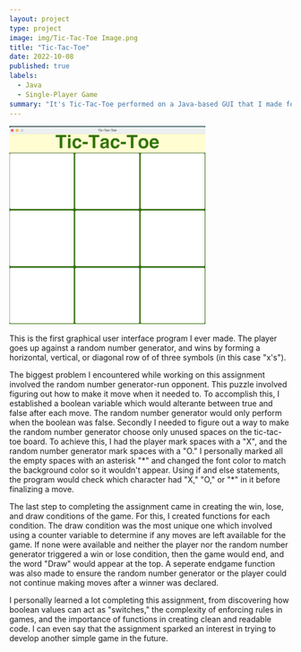 ```yaml
---
layout: project
type: project
image: img/Tic-Tac-Toe Image.png
title: "Tic-Tac-Toe"
date: 2022-10-08
published: true
labels:
  - Java
  - Single-Player Game
summary: "It's Tic-Tac-Toe performed on a Java-based GUI that I made for ICS 211"
---
```

<img src="../img/tic-tac-toe-start.png" class="img-thumbnail" >

This is the first graphical user interface program I ever made. The player goes up against a random number generator, and wins by forming a horizontal, vertical, or diagonal row of of three symbols (in this case "x's").

The biggest problem I encountered while working on this assignment involved the random number generator-run opponent. This puzzle involved figuring out how to make it move when it needed to. To accomplish this, I established a boolean variable which would alterante between true and false after each move. The random number generator would only perform when the boolean was false. Secondly I needed to figure out a way to make the random number generator choose only unused spaces on the tic-tac-toe board. To achieve this, I had the player mark spaces with a "X", and the random number generator mark spaces with a "O." I personally marked all the empty spaces with an asterisk "\*" and changed the font color to match the background color so it wouldn't appear. Using if and else statements, the program would check which character had "X," "O," or "*" in it before finalizing a move.

The last step to completing the assignment came in creating the win, lose, and draw conditions of the game. For this, I created functions for each condition. The draw condition was the most unique one which involved using a counter variable to determine if any moves are left available for the game. If none were available and neither the player nor the random number generator triggered a win or lose condition, then the game would end, and the word "Draw" would appear at the top. A seperate endgame function was also made to ensure the random number generator or the player could not continue making moves after a winner was declared. 

I personally learned a lot completing this assignment, from discovering how boolean values can act as "switches," the complexity of enforcing rules in games, and the importance of functions in creating clean and readable code. I can even say that the assignment sparked an interest in trying to develop another simple game in the future.
